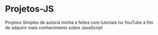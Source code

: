 # Projetos-JS
Projetos Simples de autoria minha e feitos com tutoriais no YouTube à fim de adquirir mais conhecimento sobre JavaScript 
